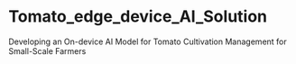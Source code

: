 # Tomato_edge_device_AI_Solution
Developing an On-device AI Model for Tomato  Cultivation Management for Small-Scale  Farmers 
